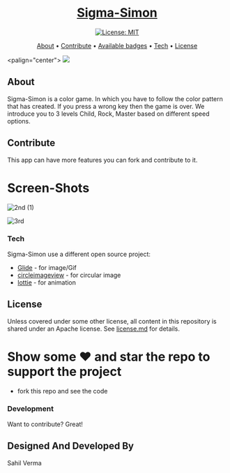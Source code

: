 <p>
    <h1 align="center">
        <a href="https://github.com/Lihaas/Sigma-Simon">
            Sigma-Simon
        </a>
    </h1>
</p>

<p align="center">
    <a href="./license.md">
        <img src="https://img.shields.io/badge/License-Apache--2.0-lightgrey" alt="License: MIT">
    </a>
</p>

<p align="center">
    <a href="#about">About</a>
  • <a href="#Contribute">Contribute</a>
  • <a href="#Screen-Shots">Available badges</a>
  • <a href="#Tech">Tech</a>
  • <a href="#license">License</a>
</p>

<palign="center">
    <a href="https://play.google.com/store/apps/details?id=com.sahil.skywalkers.simon">
        <img src="https://play.google.com/intl/en_us/badges/static/images/badges/en_badge_web_generic.png">
    </a>
</p>

## About

Sigma-Simon is a color game. In which you have to follow the color pattern that has created. 
If you press a wrong key then the game is over. 
We introduce you to 3 levels Child, Rock, Master based on different speed options.


## Contribute

This app can have more features you can fork and contribute to it.





# Screen-Shots

![2nd (1)](https://user-images.githubusercontent.com/25553339/80711616-46b08d00-8b0e-11ea-847e-24fdc07a4260.JPG)

![3rd](https://user-images.githubusercontent.com/25553339/80711702-68117900-8b0e-11ea-8688-b3af0b68dfdc.JPG)


### Tech

Sigma-Simon use a different open source project:

* [Glide] -         for image/Gif
* [circleimageview] - for circular image
* [lottie] -         for animation

  



## License

Unless covered under some other license, all content in this repository is shared under an Apache license. See [license.md](./license.md) for details.


# Show some ❤️ and star the repo to support the project

  - fork this repo and see the code
### Development

Want to contribute? Great!

Designed And Developed By 
----
Sahil Verma

















[Glide]: <https://github.com/bumptech/glide>
[Circleimageview]: <https://github.com/hdodenhof/CircleImageView>
[lottie]: <https://lottiefiles.com/>




